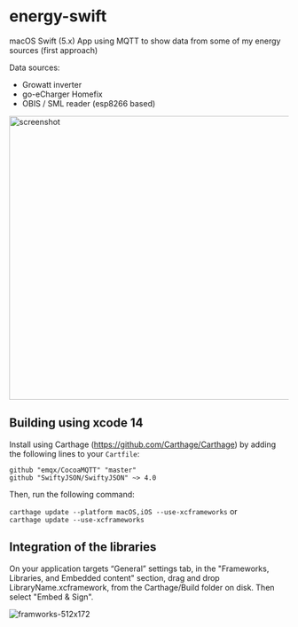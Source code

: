 # energy-swift

macOS Swift (5.x) App using MQTT to show data from some of my energy sources (first approach)

Data sources: 
* Growatt inverter
* go-eCharger Homefix
* OBIS / SML reader (esp8266 based)

<img width="512" alt="screenshot" src="https://user-images.githubusercontent.com/908446/226980429-49b28783-c321-4a7b-ae6c-b5dcc7ef2359.png">

## Building using xcode 14

Install using Carthage (https://github.com/Carthage/Carthage) by adding the following lines to your `Cartfile`:

```
github "emqx/CocoaMQTT" "master"
github "SwiftyJSON/SwiftyJSON" ~> 4.0
```

Then, run the following command:

`carthage update --platform macOS,iOS --use-xcframeworks` or   
`carthage update --use-xcframeworks`


## Integration of the libraries

On your application targets “General” settings tab, in the "Frameworks, Libraries, and Embedded content" section, drag and drop LibraryName.xcframework, from the Carthage/Build folder on disk. Then select "Embed & Sign". 

![framworks-512x172](https://user-images.githubusercontent.com/908446/226188479-2cbd7b41-9de9-42d0-8e1e-dbe340ebbebb.png)
